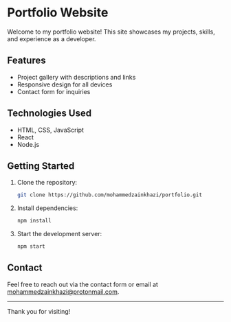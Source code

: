 # Portfolio Website

Welcome to my portfolio website! This site showcases my projects, skills, and experience as a developer.

## Features

- Project gallery with descriptions and links
- Responsive design for all devices
- Contact form for inquiries

## Technologies Used

- HTML, CSS, JavaScript
- React
- Node.js

## Getting Started

1. Clone the repository:
    ```bash
    git clone https://github.com/mohammedzainkhazi/portfolio.git
    ```
2. Install dependencies:
    ```bash
    npm install
    ```
3. Start the development server:
    ```bash
    npm start
    ```

## Contact

Feel free to reach out via the contact form or email at [mohammedzainkhazi@protonmail.com](mailto:mohammedzainkhazi@protonmail.com).

---

Thank you for visiting!